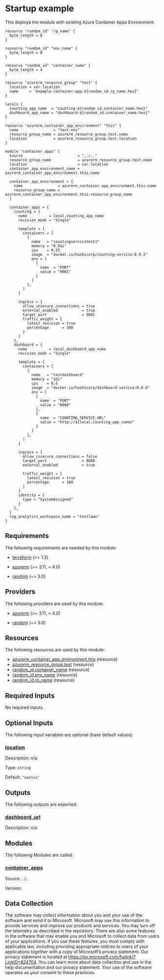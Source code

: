 <!-- BEGIN_TF_DOCS -->
# Startup example

This deploys the module with existing Azure Container Apps Environment.

```hcl
resource "random_id" "rg_name" {
  byte_length = 8
}

resource "random_id" "env_name" {
  byte_length = 8
}

resource "random_id" "container_name" {
  byte_length = 4
}

resource "azurerm_resource_group" "test" {
  location = var.location
  name     = "example-container-app-${random_id.rg_name.hex}"
}

locals {
  counting_app_name  = "counting-${random_id.container_name.hex}"
  dashboard_app_name = "dashboard-${random_id.container_name.hex}"
}

resource "azurerm_container_app_environment" "this" {
  name                = "test-env"
  resource_group_name = azurerm_resource_group.test.name
  location            = azurerm_resource_group.test.location
}

module "container_apps" {
  source                         = "../.."
  resource_group_name            = azurerm_resource_group.test.name
  location                       = var.location
  container_app_environment_name = azurerm_container_app_environment.this.name

  container_app_environment = {
    name                = azurerm_container_app_environment.this.name
    resource_group_name = azurerm_container_app_environment.this.resource_group_name
  }

  container_apps = {
    counting = {
      name          = local.counting_app_name
      revision_mode = "Single"

      template = {
        containers = [
          {
            name   = "countingservicetest1"
            memory = "0.5Gi"
            cpu    = 0.25
            image  = "docker.io/hashicorp/counting-service:0.0.2"
            env = [
              {
                name  = "PORT"
                value = "9001"
              }
            ]
          },
        ]
      }

      ingress = {
        allow_insecure_connections = true
        external_enabled           = true
        target_port                = 9001
        traffic_weight = {
          latest_revision = true
          percentage      = 100
        }
      }
    },
    dashboard = {
      name          = local.dashboard_app_name
      revision_mode = "Single"

      template = {
        containers = [
          {
            name   = "testdashboard"
            memory = "1Gi"
            cpu    = 0.5
            image  = "docker.io/hashicorp/dashboard-service:0.0.4"
            env = [
              {
                name  = "PORT"
                value = "8080"
              },
              {
                name  = "COUNTING_SERVICE_URL"
                value = "http://${local.counting_app_name}"
              }
            ]
          },
        ]
      }

      ingress = {
        allow_insecure_connections = false
        target_port                = 8080
        external_enabled           = true

        traffic_weight = {
          latest_revision = true
          percentage      = 100
        }
      }
      identity = {
        type = "SystemAssigned"
      }
    },
  }
  log_analytics_workspace_name = "testlaws"
}
```

<!-- markdownlint-disable MD033 -->
## Requirements

The following requirements are needed by this module:

- <a name="requirement_terraform"></a> [terraform](#requirement\_terraform) (>= 1.2)

- <a name="requirement_azurerm"></a> [azurerm](#requirement\_azurerm) (>= 3.11, < 4.0)

- <a name="requirement_random"></a> [random](#requirement\_random) (~> 3.0)

## Providers

The following providers are used by this module:

- <a name="provider_azurerm"></a> [azurerm](#provider\_azurerm) (>= 3.11, < 4.0)

- <a name="provider_random"></a> [random](#provider\_random) (~> 3.0)

## Resources

The following resources are used by this module:

- [azurerm_container_app_environment.this](https://registry.terraform.io/providers/hashicorp/azurerm/latest/docs/resources/container_app_environment) (resource)
- [azurerm_resource_group.test](https://registry.terraform.io/providers/hashicorp/azurerm/latest/docs/resources/resource_group) (resource)
- [random_id.container_name](https://registry.terraform.io/providers/hashicorp/random/latest/docs/resources/id) (resource)
- [random_id.env_name](https://registry.terraform.io/providers/hashicorp/random/latest/docs/resources/id) (resource)
- [random_id.rg_name](https://registry.terraform.io/providers/hashicorp/random/latest/docs/resources/id) (resource)

<!-- markdownlint-disable MD013 -->
## Required Inputs

No required inputs.

## Optional Inputs

The following input variables are optional (have default values):

### <a name="input_location"></a> [location](#input\_location)

Description: n/a

Type: `string`

Default: `"eastus"`

## Outputs

The following outputs are exported:

### <a name="output_dashboard_url"></a> [dashboard\_url](#output\_dashboard\_url)

Description: n/a

## Modules

The following Modules are called:

### <a name="module_container_apps"></a> [container\_apps](#module\_container\_apps)

Source: ../..

Version:

<!-- markdownlint-disable-next-line MD041 -->
## Data Collection

The software may collect information about you and your use of the software and send it to Microsoft. Microsoft may use this information to provide services and improve our products and services. You may turn off the telemetry as described in the repository. There are also some features in the software that may enable you and Microsoft to collect data from users of your applications. If you use these features, you must comply with applicable law, including providing appropriate notices to users of your applications together with a copy of Microsoft’s privacy statement. Our privacy statement is located at <https://go.microsoft.com/fwlink/?LinkID=824704>. You can learn more about data collection and use in the help documentation and our privacy statement. Your use of the software operates as your consent to these practices.
<!-- END_TF_DOCS -->